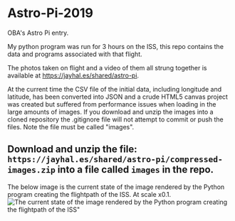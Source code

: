 # Astro-Pi-2019
 OBA's Astro Pi entry.

 My python program was run for 3 hours on the ISS, this repo contains the data and programs associated with that flight.

 The photos taken on flight and a video of them all strung together is available at https://jayhal.es/shared/astro-pi.

 At the current time the CSV file of the initial data, including longitude and latitude, has been converted into JSON and a crude HTML5 canvas project was created but suffered from performance issues when loading in the large amounts of images. If you download and unzip the images into a cloned repository the .gitignore file will not attempt to commit or push the files. Note the file must be called "images".

 ## Download and unzip the file: ```https://jayhal.es/shared/astro-pi/compressed-images.zip``` into a file called ```images``` in the repo.

 The below image is the current state of the image rendered by the Python program creating the flightpath of the ISS. At scale x0.1.
 ![The current state of the image rendered by the Python program creating the flightpath of the ISS"](./flightpath-wave-output.png)
